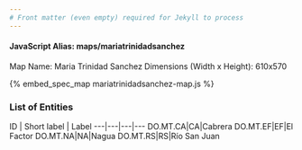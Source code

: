 ```yaml
---
# Front matter (even empty) required for Jekyll to process
---
```


#### JavaScript Alias: maps/mariatrinidadsanchez

Map Name: Maria Trinidad Sanchez
Dimensions (Width x Height): 610x570



{% embed_spec_map mariatrinidadsanchez-map.js %}

### List of Entities

ID | Short label | Label
---|---|---|---
DO.MT.CA|CA|Cabrera
DO.MT.EF|EF|El Factor
DO.MT.NA|NA|Nagua
DO.MT.RS|RS|Río San Juan